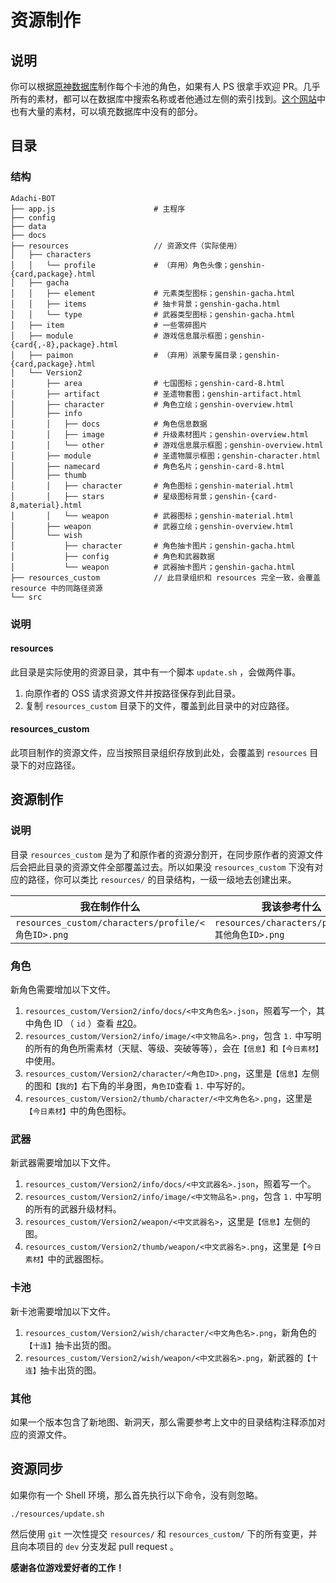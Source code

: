 # 资源制作

## 说明

你可以根据[原神数据库](https://genshin.honeyhunterworld.com/?lang=CN)制作每个卡池的角色，如果有人 PS 很拿手欢迎 PR。几乎所有的素材，都可以在数据库中搜索名称或者他通过左侧的索引找到。[这个网站](https://genshin-impact.fandom.com/wiki/Genshin_Impact_Wiki)中也有大量的素材，可以填充数据库中没有的部分。

## 目录

### 结构

```
Adachi-BOT
├── app.js                      # 主程序
├── config
├── data
├── docs
├── resources                   // 资源文件（实际使用）
│   ├── characters
│   │   └── profile             # （弃用）角色头像；genshin-{card,package}.html
│   ├── gacha
│   │   ├── element             # 元素类型图标；genshin-gacha.html
│   │   ├── items               # 抽卡背景；genshin-gacha.html
│   │   └── type                # 武器类型图标；genshin-gacha.html
│   ├── item                    # 一些零碎图片
│   ├── module                  # 游戏信息展示框图；genshin-{card{,-8},package}.html
│   ├── paimon                  # （弃用）派蒙专属目录；genshin-{card,package}.html
│   └── Version2
│       ├── area                # 七国图标；genshin-card-8.html
│       ├── artifact            # 圣遗物套图；genshin-artifact.html
│       ├── character           # 角色立绘；genshin-overview.html
│       ├── info
│       │   ├── docs            # 角色信息数据
│       │   ├── image           # 升级素材图片；genshin-overview.html
│       │   └── other           # 游戏信息展示框图；genshin-overview.html
│       ├── module              # 圣遗物展示框图；genshin-character.html
│       ├── namecard            # 角色名片；genshin-card-8.html
│       ├── thumb
│       │   ├── character       # 角色图标；genshin-material.html
│       │   ├── stars           # 星级图标背景；genshin-{card-8,material}.html
│       │   └── weapon          # 武器图标；genshin-material.html
│       ├── weapon              # 武器立绘；genshin-overview.html
│       └── wish
│           ├── character       # 角色抽卡图片；genshin-gacha.html
│           ├── config          # 角色和武器数据
│           └── weapon          # 武器抽卡图片；genshin-gacha.html
├── resources_custom            // 此目录组织和 resources 完全一致，会覆盖 resource 中的同路径资源
└── src
```

### 说明

#### resources

此目录是实际使用的资源目录，其中有一个脚本 `update.sh` ，会做两件事。

1. 向原作者的 OSS 请求资源文件并按路径保存到此目录。
2. 复制 `resources_custom` 目录下的文件，覆盖到此目录中的对应路径。

#### resources_custom

此项目制作的资源文件，应当按照目录组织存放到此处，会覆盖到 `resources` 目录下的对应路径。

## 资源制作

### 说明

目录 `resources_custom` 是为了和原作者的资源分割开，在同步原作者的资源文件后会把此目录的资源文件全部覆盖过去。所以如果没 `resources_custom` 下没有对应的路径，你可以类比 `resources/` 的目录结构，一级一级地去创建出来。

| 我在制作什么 | 我该参考什么 |
| --- | --- |
| `resources_custom/characters/profile/<角色ID>.png` | `resources/characters/profile/<其他角色ID>.png` |

### 角色

新角色需要增加以下文件。

1. `resources_custom/Version2/info/docs/<中文角色名>.json`，照着写一个，其中角色 ID （ `id` ）查看 [#20](https://github.com/Arondight/Adachi-BOT/issues/20)。
2. `resources_custom/Version2/info/image/<中文物品名>.png`，包含 `1.` 中写明的所有的角色所需素材（天赋、等级、突破等等），会在`【信息】`和`【今日素材】`中使用。
3. `resources_custom/Version2/character/<角色ID>.png`，这里是`【信息】`左侧的图和`【我的】`右下角的半身图，`角色ID`查看 `1.` 中写好的。
4. `resources_custom/Version2/thumb/character/<中文角色名>.png`，这里是`【今日素材】`中的角色图标。

### 武器

新武器需要增加以下文件。

1. `resources_custom/Version2/info/docs/<中文武器名>.json`，照着写一个。
2. `resources_custom/Version2/info/image/<中文物品名>.png`，包含 `1.` 中写明的所有的武器升级材料。
3. `resources_custom/Version2/weapon/<中文武器名>`，这里是`【信息】`左侧的图。
4. `resources_custom/Version2/thumb/weapon/<中文武器名>.png`，这里是`【今日素材】`中的武器图标。

### 卡池

新卡池需要增加以下文件。

1. `resources_custom/Version2/wish/character/<中文角色名>.png`，新角色的`【十连】`抽卡出货的图。
2. `resources_custom/Version2/wish/weapon/<中文武器名>.png`，新武器的`【十连】`抽卡出货的图。

### 其他

如果一个版本包含了新地图、新洞天，那么需要参考上文中的目录结构注释添加对应的资源文件。

## 资源同步

如果你有一个 Shell 环境，那么首先执行以下命令，没有则忽略。

```
./resources/update.sh
```

然后使用 `git` 一次性提交 `resources/` 和 `resources_custom/` 下的所有变更，并且向本项目的 `dev` 分支发起 pull request 。

**感谢各位游戏爱好者的工作！**
